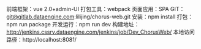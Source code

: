 前端框架：vue 2.0+admin-UI
打包工具：webpack
页面应用：SPA
GIT：git@gitlab.dataengine.com:lilijing/chorus-web.git
安装：npm install
打包：npm run package
开发运行：npm run dev
构建地址：http://jenkins.cssrv.dataengine.com/jenkins/job/Dev_ChorusWeb/
本地访问路径：http://localhost:8081/

